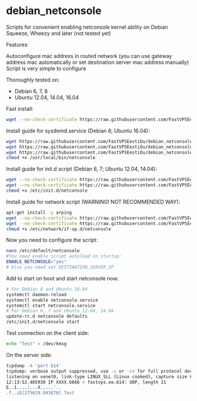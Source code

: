 debian_netconsole
=================

Scripts for convenient enabling netconsole kernel ability on Debian Squeeze, Wheezy and later (not tested yet)

Features:

Autoconfigure mac address in routed network (you can use gateway address mac automatically or set destination server mac address manually)
Script is very simple to configure 

Thoroughly tested on:
- Debian 6, 7, 8
- Ubuntu 12.04, 14.04, 16.04

Fast install:
```bash
wget --no-check-certificate https://raw.githubusercontent.com/FastVPSEestiOu/debian_netconsole/master/install.sh -O /tmp/netconsole_install.sh && bash /tmp/netconsole_install.sh && rm /tmp/netconsole_install.sh
```

Install guide for sysdemd.service (Debian 8; Ubuntu 16.04):
```bash
wget https://raw.githubusercontent.com/FastVPSEestiOu/debian_netconsole/master/netconsole_conf -O /etc/default/netconsole --no-check-certificate -q
wget https://raw.githubusercontent.com/FastVPSEestiOu/debian_netconsole/master/netconsole.service -O /etc/systemd/system/netconsole.service --no-check-certificate -q
wget https://raw.githubusercontent.com/FastVPSEestiOu/debian_netconsole/master/netconsole.sh -O /usr/local/bin/netconsole --no-check-certificate -q
chmod +x /usr/local/bin/netconsole
```

Install guide for init.d script (Debian 6, 7; Ubuntu 12.04, 14.04):
```bash
wget --no-check-certificate https://raw.githubusercontent.com/FastVPSEestiOu/debian_netconsole/master/netconsole_conf -O/etc/default/netconsole
wget --no-check-certificate https://raw.githubusercontent.com/FastVPSEestiOu/debian_netconsole/master/netconsole_sysv -O/etc/init.d/netconsole
chmod +x /etc/init.d/netconsole
```

Install guide for network script (WARNING! NOT RECOMMENDED WAY):
```bash
apt-get install -y arping
wget --no-check-certificate https://raw.githubusercontent.com/FastVPSEestiOu/debian_netconsole/master/netconsole_network_script -O/etc/network/if-up.d/netconsole
wget --no-check-certificate https://raw.githubusercontent.com/FastVPSEestiOu/debian_netconsole/master/netconsole_conf -O/etc/default/netconsole
chmod +x /etc/network/if-up.d/netconsole
```

Now you need to configure the script:
```bash
nano /etc/default/netconsole
#You need enable script autoload on startup:
ENABLE_NETCONSOLE="yes"
# Also you need set DESTINATION_SERVER_IP
```

Add to start on boot and start netconsole now:
```bash
# For Debian 8 and Ubuntu 16.04
systemctl daemon-reload
systemctl enable netconsole.service
systemctl start netconsole.service
# For Debian 6, 7 and Ubuntu 12.04, 14.04
update-rc.d netconsole defaults
/etc/init.d/netconsole start
```

Test connection on the client side:
```bash
echo "Test" > /dev/kmsg 
```

On the server side:
```bash
tcpdump -A 'port 614' 
tcpdump: verbose output suppressed, use -v or -vv for full protocol decode
listening on venet0, link-type LINUX_SLL (Linux cooked), capture size 65535 bytes
12:13:52.485930 IP XXXX.6666 > fastvps.ee.614: UDP, length 21
E..1....:...X.....'..
.f..iD[275629.843870] Test
```
